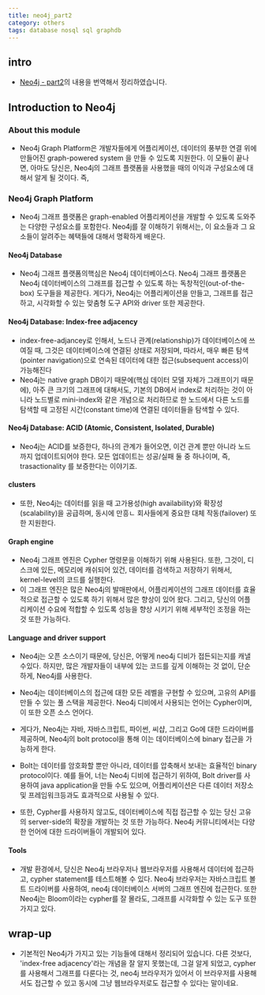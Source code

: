 ```yaml
---
title: neo4j_part2
category: others
tags: database nosql sql graphdb
---
```


## intro 

- [Neo4j - part2](https://neo4j.com/graphacademy/online-training/introduction-to-neo4j/part-2/)의 내용을 번역해서 정리하였습니다.

## Introduction to Neo4j

### About this module

- Neo4j Graph Platform은 개발자들에게 어플리케이션, 데이터의 풍부한 연결 위에 만들어진 graph-powered system 을 만들 수 있도록 지원한다. 이 모듈이 끝나면, 아마도 당신은, Neo4j의 그래프 플랫폼을 사용했을 때의 이익과 구성요소에 대해서 알게 될 것이다. 즉, 

### Neo4j Graph Platform

- Neo4j 그래프 플랫폼은 graph-enabled 어플리케이션을 개발할 수 있도록 도와주는 다양한 구성요소를 포함한다.  Neo4j를 잘 이해하기 위해서는, 이 요소들과 그 요소들이 알려주는 혜택들에 대해서 명확하게 배운다.

#### Neo4j Database

- Neo4j 그래프 플랫폼의핵심은 Neo4j 데이터베이스다. Neo4j 그래프 플랫폼은 Neo4j 데이터베이스의 그래프를 접근할 수 있도록 하는 독창적인(out-of-the-box) 도구들을 제공한다. 게다가, Neo4j는 어플리케이션을 만들고, 그래프를 접근하고, 시각화할 수 있는 맞춤형 도구 API와 driver 또한 제공한다.

#### Neo4j Database: Index-free adjacency

- index-free-adjancey로 인해서, 노드나 관계(relationship)가 데이터베이스에 쓰여질 때, 그것은 데이터베이스에 연결된 상태로 저장되며, 따라서, 매우 빠른 탐색(pointer navigation)으로 연속된 데이터에 대한 접근(subsequent access)이 가능해진다
- Neo4j는 native graph DB이기 때문에(핵심 데이터 모델 자체가 그래프이기 때문에), 아주 큰 크기의 그래프에 대해서도, 기본의 DB에서 index로 처리하는 것이 아니라 노드별로 mini-index와 같은 개념으로 처리하므로 한 노드에서 다른 노드를 탐색할 때 고정된 시간(constant time)에 연결된 데이터들을 탐색할 수 있다.

#### Neo4j Database: ACID (Atomic, Consistent, Isolated, Durable)

- Neo4j는 ACID를 보증한다, 하나의 관계가 들어오면, 이건 관계 뿐만 아니라 노드까지 업데이트되어야 한다. 모든 업데이트는 성공/실패 둘 중 하나이며, 즉, trasactionality 를 보증한다는 이야기죠. 

#### clusters

- 또한, Neo4j는 데이터를 읽을 때 고가용성(high availability)와 확장성(scalability)을 공급하며, 동시에 만흥ㄴ 회사들에게 중요한 대체 작동(failover) 또한 지원한다.


#### Graph engine

- Neo4j 그래프 엔진은 Cypher 명령문을 이해하기 위해 사용된다. 또한, 그것이, 디스크에 있든, 메모리에 캐쉬되어 있건, 데이터를 검색하고 저장하기 위해서, kernel-level의 코드를 실행한다.
- 이 그래프 엔진은 많은 Neo4j의 발매판에서, 어플리케이션의 그래프 데이터를 효율적으로 접근할 수 있도록 하기 위해서 많은 향상이 있어 왔다. 그리고, 당신의 어플리케이션 수요에 적합할 수 있도록 성능을 향상 시키기 위해 세부적인 조정을 하는 것 또한 가능하다.

#### Language and driver support

- Neo4j는 오픈 소스이기 때문에, 당신은, 어떻게 neo4j 디비가 접든되는지를 캐낼 수있다. 하지만, 많은 개발자들이 내부에 있는 코드를 깊게 이해하는 것 없이, 단순하게, Neo4j를 사용한다. 
- Neo4j는 데이터베이스의 접근에 대한 모든 레벨을 구현할 수 있으며, 고유의 API를 만들 수 있는 풀 스택을 제공한다. Neo4j 디비에서 사용되는 언어는 Cypher이며, 이 또한 오픈 소스 언어다.

- 게다가, Neo4j는 자바, 자바스크립트, 파이썬, 씨샵, 그리고 Go에 대한 드라이버를 제공하며, Neo4j의 bolt protocol을 통해 이는 데이터베이스에 binary 접근을 가능하게 한다. 
- Bolt는 데이터를 암호화할 뿐만 아니라, 데이터를 압축해서 보내는 효율적인 binary protocol이다. 예를 들어, 너는 Neo4j 디비에 접근하기 위하여, Bolt driver를 사용하여 java application을 만들 수도 있으며, 어플리케이션은 다른 데이터 저장소 및 프레임워크등과도 효과적으로 사용될 수 있다.

- 또한, Cypher를 사용하지 않고도, 데이터베이스에 직접 접근할 수 있는 당신 고유의 server-side의 확장을 개발하는 것 또한 가능하다. Neo4j 커뮤니티에서는 다양한 언어에 대한 드라이버들이 개발되어 있다. 

#### Tools

- 개발 환경에서, 당신은 Neo4j 브라우저나 웹브라우저를 사용해서 데이터에 접근하고, cypher statement를 테스트해볼 수 있다. Neo4j 브라우저는 자바스크립트 볼트 드라이버를 사용하여, neo4j 데이터베이스 서버의 그래프 엔진에 접근한다. 또한 Neo4j는 Bloom이라는 cypher를 잘 몰라도, 그래프를 시각화할 수 있는 도구 또한 가지고 있다. 



## wrap-up

- 기본적인 Neo4j가 가지고 있는 기능들에 대해서 정리되어 있습니다. 다른 것보다, 'index-free adjacency'라는 개념을 잘 알지 못했는데, 그걸 알게 되었고, cypher를 사용해서 그래프를 다룬다는 것, neo4j 브라우저가 있어서 이 브라우저를 사용해서도 접근할 수 있고 동시에 그냥 웹브라우저로도 접근할 수 있다는 말이네요. 
